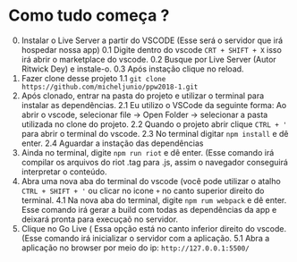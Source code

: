 # Como tudo começa ?

0. Instalar o Live Server a partir do VSCODE (Esse será o servidor que irá hospedar nossa app)
    0.1 Digite dentro do vscode ```CRT + SHIFT + X``` isso irá abrir o marketplace do vscode.
    0.2 Busque por Live Server (Autor Ritwick Dey) e instale-o.
    0.3 Após instação clique no reload.
1. Fazer clone desse projeto
    1.1 ```git clone https://github.com/micheljunio/ppw2018-1.git```
2. Após clonado, entrar na pasta do projeto e utilizar o terminal para instalar as dependências. 
    2.1 Eu utilizo o VSCode da seguinte forma: Ao abrir o vscode, selecionar file -> Open Folder -> selecionar a pasta utilizada no clone do projeto. 
    2.2 Quando o projeto abrir clique ```CTRL + ' ``` para abrir o terminal do vscode.
    2.3 No terminal digitar ```npm install``` e dê enter.
    2.4 Aguardar a instação das dependências
3. Ainda no terminal, digite ```npm run riot``` e dê enter. (Esse comando irá compilar os arquivos do riot .tag para .js, assim o navegador conseguirá interpretar o conteúdo.
4. Abra uma nova aba do terminal do vscode (você pode utilizar o atalho ```CTRL + SHIFT + '``` ou clicar no icone ```+``` no canto superior direito do terminal.
    4.1 Na nova aba do terminal, digite ```npm rum webpack``` e dê enter. Esse comando irá gerar a build com todas as dependências da app e deixará pronta para execuçaõ no servidor.
5. Clique no Go Live ( Essa opção está no canto inferior direito do vscode. (Esse comando irá inicializar o servidor com a aplicação. 
    5.1 Abra a aplicação no browser por meio do ip: ```http://127.0.0.1:5500/```
